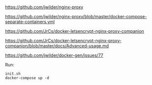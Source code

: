 
https://github.com/jwilder/nginx-proxy

https://github.com/jwilder/nginx-proxy/blob/master/docker-compose-separate-containers.yml

https://github.com/JrCs/docker-letsencrypt-nginx-proxy-companion

https://github.com/JrCs/docker-letsencrypt-nginx-proxy-companion/blob/master/docs/Advanced-usage.md

https://github.com/jwilder/docker-gen/issues/77

Run:

    init.sh
    docker-compose up -d
